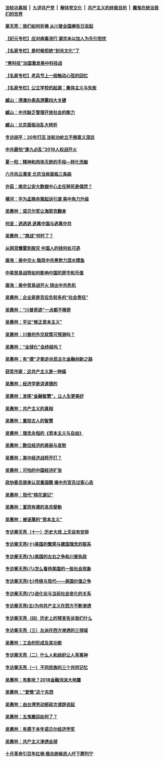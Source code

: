 

####  [法轮功真相](../../../../basic/blob/master/README.md?t=06180202) &nbsp;|&nbsp; [九评共产党](../../../../9ping.md/blob/master/README.md?t=06180202) &nbsp;|&nbsp; [解体党文化](../../../../jtdwh.md/blob/master/README.md?t=06180202)  &nbsp;|&nbsp; [共产主义的终极目的](../../../../gczydzjmd.md/blob/master/README.md?t=06180202) &nbsp;|&nbsp; [魔鬼在统治我们的世界](../../../../mgztzwmdsj.md/blob/master/README.md?t=06180202) 

#### [章天亮：我们如何祈祷 从川普全国祷告日说起](../pages/nsc423/n11944627.md?t=06180202) 

#### [【纪元专栏】应对病毒流行 渥京未以加人为先引担忧](../pages/nsc423/n11875714.md?t=06180202) 

#### [【名家专栏】是时候拒绝“封杀文化”了](../pages/nsc423/n11814093.md?t=06180202) 

#### [“黑科技”治国激发美中科技战](../pages/nsc423/n11638056.md?t=06180202) 

#### [【名家专栏】老兵节上一段触动心弦的回忆](../pages/nsc423/n11646016.md?t=06180202) 

#### [【名家专栏】公立学校的起源：集体主义与失败](../pages/nsc423/n11601833.md?t=06180202) 

#### [臧山：港澳办表态透露四大关键](../pages/nsc423/n11421628.md?t=06180202) 

#### [臧山：中共缺乏管理开放社会的能力](../pages/nsc423/n11407457.md?t=06180202) 

#### [臧山：北京面临治乱大转折](../pages/nsc423/n11406895.md?t=06180202) 

#### [专访胡平：20年打压 法轮功屹立不倒意义深远](../pages/nsc423/n11398800.md?t=06180202) 

#### [中共最怕“逢九必乱”2019人权战开火](../pages/nsc423/n11385248.md?t=06180202) 

#### [夏一阳：精神和肉体灭绝的手段—转化洗脑](../pages/nsc423/n11368250.md?t=06180202) 

#### [六月风云激变 北京当局面临三条路](../pages/nsc423/n11313668.md?t=06180202) 

#### [许茹：南京公安大数据中心主任猝死是偶然？](../pages/nsc423/n11064744.md?t=06180202) 

#### [横河：华为孟晚舟案起诉引渡 美中角力升级](../pages/nsc423/n11027230.md?t=06180202) 

#### [吴惠林：诺贝尔奖让海耶克翻身](../pages/nsc423/n10890049.md?t=06180202) 

#### [何坚：逃逃逃 逃离中国与逃离中共](../pages/nsc423/n10592891.md?t=06180202) 

#### [吴惠林：“商战”何时了？](../pages/nsc423/n10573558.md?t=06180202) 

#### [从网贷爆雷到股灾 中国人的钱何处可逃](../pages/nsc423/n10572800.md?t=06180202) 

#### [唐浩：美中交火 隐现中共黑势力混水摸鱼](../pages/nsc423/n10544040.md?t=06180202) 

#### [中美贸易战将如何影响中国的房市和币值](../pages/nsc423/n10543697.md?t=06180202) 

#### [唐浩：美中贸易战开火 烧出中共危机](../pages/nsc423/n10540126.md?t=06180202) 

#### [吴惠林：企业家是否应负较多的“社会责任”](../pages/nsc423/n10535022.md?t=06180202) 

#### [吴惠林：“川普奇迹”一点都不稀奇](../pages/nsc423/n10512808.md?t=06180202) 

#### [吴惠林：平议“修正资本主义”](../pages/nsc423/n10495724.md?t=06180202) 

#### [吴惠林：川普的外交政策可预测吗？](../pages/nsc423/n10462387.md?t=06180202) 

#### [吴惠林：“全球化”会终结吗？](../pages/nsc423/n10452838.md?t=06180202) 

#### [吴惠林：有“德”才能走向民主化金融创新之路](../pages/nsc423/n10432292.md?t=06180202) 

#### [获奖作家：这共产主义是一种癌](../pages/nsc423/n10431541.md?t=06180202) 

#### [吴惠林：经济学是讲道德的](../pages/nsc423/n10398014.md?t=06180202) 

#### [吴惠林：发挥“金融智慧”，让人生更美好](../pages/nsc423/n10375019.md?t=06180202) 

#### [吴惠林：共产主义的真相](../pages/nsc423/n10351394.md?t=06180202) 

#### [吴惠林：重拾古人的智慧](../pages/nsc423/n10337691.md?t=06180202) 

#### [吴惠林：理念永恒的《资本主义与自由》](../pages/nsc423/n10316274.md?t=06180202) 

#### [吴惠林：数位经济的美丽与哀愁](../pages/nsc423/n10292946.md?t=06180202) 

#### [吴惠林：美中经济战将开打？](../pages/nsc423/n10258825.md?t=06180202) 

#### [吴惠林：可怕的中国经济扩张](../pages/nsc423/n10219147.md?t=06180202) 

#### [政协委员提承认双重国籍 揭中共官员过客心态](../pages/nsc423/n10208809.md?t=06180202) 

#### [吴惠林：现代“桃花源记”](../pages/nsc423/n10185234.md?t=06180202) 

#### [吴惠林：富而有德的洛克斐勒](../pages/nsc423/n10142264.md?t=06180202) 

#### [吴惠林：被诬蔑的“资本主义”](../pages/nsc423/n10124816.md?t=06180202) 

#### [专访章天亮（十一）历史大戏 上天自有安排](../pages/nsc423/n10094905.md?t=06180202) 

#### [专访章天亮(十)美国的繁荣与建国理念的联系](../pages/nsc423/n10094899.md?t=06180202) 

#### [专访章天亮(九)美国的左右之争和川普执政](../pages/nsc423/n10094889.md?t=06180202) 

#### [专访章天亮(八)怎么看待美国的一些社会现象](../pages/nsc423/n10094857.md?t=06180202) 

#### [专访章天亮(七)传统与现代——美国价值之争](../pages/nsc423/n10093140.md?t=06180202) 

#### [专访章天亮(六)进化论与当前社会变化的关系](../pages/nsc423/n10092036.md?t=06180202) 

#### [专访章天亮(五)为何共产主义在西方不断渗透](../pages/nsc423/n10083620.md?t=06180202) 

#### [专访章天亮（四）历史上的预言告诉我们什么](../pages/nsc423/n10083606.md?t=06180202) 

#### [专访章天亮（三）左派在西方渗透的三领域](../pages/nsc423/n10081115.md?t=06180202) 

#### [吴惠林：工会的形成及其功能](../pages/nsc423/n10080633.md?t=06180202) 

#### [专访章天亮（二）什么人和组织让人背离神](../pages/nsc423/n10076637.md?t=06180202) 

#### [专访章天亮（一）不同民族的三个共同记忆](../pages/nsc423/n10074188.md?t=06180202) 

#### [吴惠林：有影呒？2018金融泡沫大地震](../pages/nsc423/n10040534.md?t=06180202) 

#### [吴惠林：“爱情”这个东西](../pages/nsc423/n10019423.md?t=06180202) 

#### [吴惠林：由台湾劳动部政次请辞说起](../pages/nsc423/n9979679.md?t=06180202) 

#### [吴惠林：五鬼搬运如何了？](../pages/nsc423/n9925338.md?t=06180202) 

#### [吴惠林：有感于本年诺贝尔经济学奖](../pages/nsc423/n9871883.md?t=06180202) 

#### [吴惠林：共产主义渗透全球](../pages/nsc423/n9812748.md?t=06180202) 

#### [十月革命引百年红祸 俄总统候选人吁下葬列宁](../pages/nsc423/n9810182.md?t=06180202) 


